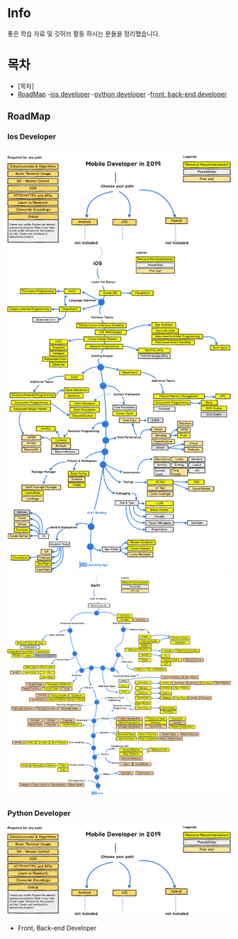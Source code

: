 # Info
좋은 학습 자료 및 깃허브 활동 하시는 분들을 정리했습니다.

# 목차
- [목차]
 - [RoadMap](#RoadMap)
   -[ios developer](ios-developer)
   -[python developer](python-developer)
   -[front, back-end developer](front,-banck-end-developer)


 ## RoadMap
 ### Ios Developer
![Ios 로드맵1](./RoadMap/ios/intro_roadmap_v1.0.png)
![Ios 로드맵2](./RoadMap/ios/iOS_roadmap_v1.0.png)
![Ios 로드맵3](./RoadMap/ios/Swift_programming_roadmap_v0.9.png)
----------------------------------------------------------
 ### Python Developer
![Ios 로드맵1](./RoadMap/ios/intro_roadmap_v1.0.png)
* Front, Back-end Developer
